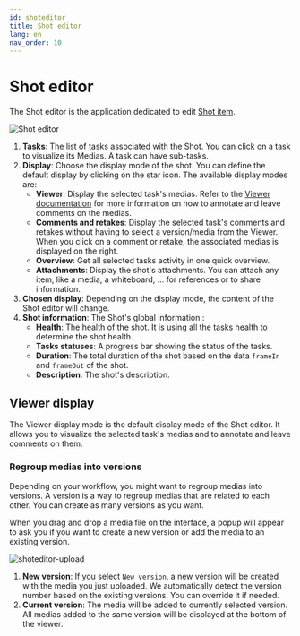 ```yaml
---
id: shoteditor
title: Shot editor
lang: en
nav_order: 10
---
```


# Shot editor

The Shot editor is the application dedicated to edit [Shot item](../items/shot.md).

![Shot editor](../../_medias/shoteditor.png)

1. **Tasks**: The list of tasks associated with the Shot. You can click on a task to visualize its Medias. A task can have sub-tasks.
2. **Display**: Choose the display mode of the shot. You can define the default display by clicking on the <span class="aq-icon">star</span> icon. The available display modes are:
     - **Viewer**: Display the selected task's medias. Refer to the [Viewer documentation](viewer.md) for more information on how to annotate and leave comments on the medias.
     - **Comments and retakes**: Display the selected task's comments and retakes without having to select a version/media from the Viewer. When you click on a comment or retake, the associated medias is displayed on the right.
     - **Overview**: Get all selected tasks activity in one quick overview.
     - **Attachments**: Display the shot's attachments. You can attach any item, like a media, a whiteboard, ... for references or to share information.
3. **Chosen display**: Depending on the display mode, the content of the Shot editor will change.
4. **Shot information**: The Shot's global information :
     - **Health**: The health of the shot. It is using all the tasks health to determine the shot health.
     - **Tasks statuses**: A progress bar showing the status of the tasks.
     - **Duration**: The total duration of the shot based on the data `frameIn` and `frameOut` of the shot.
     - **Description**: The shot's description.

## Viewer display

The Viewer display mode is the default display mode of the Shot editor. It allows you to visualize the selected task's medias and to annotate and leave comments on them.

### Regroup medias into versions

Depending on your workflow, you might want to regroup medias into versions. A version is a way to regroup medias that are related to each other. You can create as many versions as you want.

When you drag and drop a media file on the interface, a popup will appear to ask you if you want to create a new version or add the media to an existing version.

![shoteditor-upload](../../_medias/shoteditor-upload.png)


1. **New version**: If you select `New version`, a new version will be created with the media you just uploaded. We automatically detect the version number based on the existing versions. You can override it if needed.
2. **Current version**: The media will be added to currently selected version. All medias added to the same version will be displayed at the bottom of the viewer.
